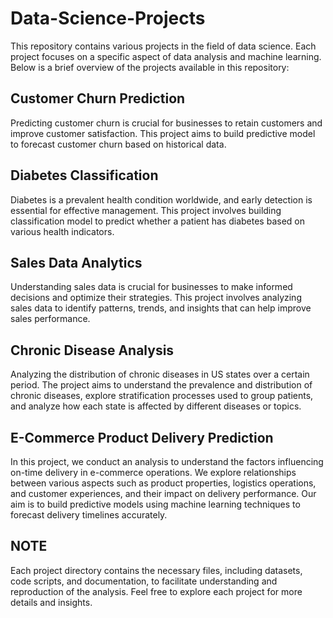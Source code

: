 # Data-Science-Projects

This repository contains various projects in the field of data science. Each project focuses on a specific aspect of data analysis and machine learning. Below is a brief overview of the projects available in this repository:

## Customer Churn Prediction
Predicting customer churn is crucial for businesses to retain customers and improve customer satisfaction. This project aims to build predictive model to forecast customer churn based on historical data.

## Diabetes Classification
Diabetes is a prevalent health condition worldwide, and early detection is essential for effective management. This project involves building classification model to predict whether a patient has diabetes based on various health indicators.

## Sales Data Analytics
Understanding sales data is crucial for businesses to make informed decisions and optimize their strategies. This project involves analyzing sales data to identify patterns, trends, and insights that can help improve sales performance.

## Chronic Disease Analysis
Analyzing the distribution of chronic diseases in US states over a certain period. The project aims to understand the prevalence and distribution of chronic diseases, explore stratification processes used to group patients, and analyze how each state is affected by different diseases or topics.

## E-Commerce Product Delivery Prediction
In this project, we conduct an analysis to understand the factors influencing on-time delivery in e-commerce operations. We explore relationships between various aspects such as product properties, logistics operations, and customer experiences, and their impact on delivery performance. Our aim is to build predictive models using machine learning techniques to forecast delivery timelines accurately.

## NOTE
Each project directory contains the necessary files, including datasets, code scripts, and documentation, to facilitate understanding and reproduction of the analysis. Feel free to explore each project for more details and insights.


